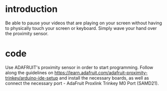 # introduction
Be able to pause your videos that are playing on your screen without having to physically touch your screen or keyboard. Simply wave your hand over the proximity sensor. 

# code
Use ADAFRUIT's proximity sensor in order to start programming. Follow along the guidelines on https://learn.adafruit.com/adafruit-proximity-trinkey/arduino-ide-setup and install the necessary boards, as well as connect the necessary port - AdaFruit Proxlink Trinkey M0 Port (SAMD21). 

